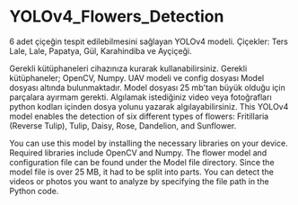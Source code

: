 # YOLOv4_Flowers_Detection
6 adet çiçeğin tespit edilebilmesini sağlayan YOLOv4 modeli. Çiçekler: Ters Lale, Lale, Papatya, Gül, Karahindiba ve Ayçiçeği.

Gerekli kütüphaneleri cihazınıza kurarak kullanabilirsiniz. Gerekli kütüphaneler; OpenCV, Numpy. UAV modeli ve config dosyası Model dosyası altında bulunmaktadır. Model dosyası 25 mb'tan büyük olduğu için parçalara ayırmam gerekti. Algılamak istediğiniz video veya fotoğrafları python kodları içinden dosya yolunu yazarak algılayabilirsiniz.
This YOLOv4 model enables the detection of six different types of flowers: Fritillaria (Reverse Tulip), Tulip, Daisy, Rose, Dandelion, and Sunflower.

You can use this model by installing the necessary libraries on your device. Required libraries include OpenCV and Numpy. The flower model and configuration file can be found under the Model file directory. Since the model file is over 25 MB, it had to be split into parts. You can detect the videos or photos you want to analyze by specifying the file path in the Python code.
